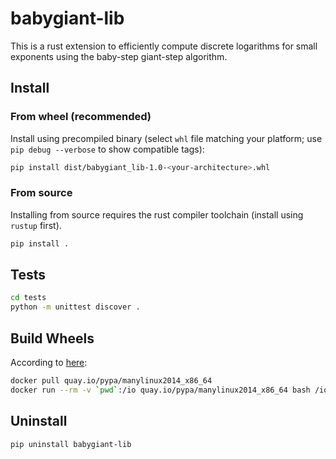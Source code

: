# babygiant-lib

This is a rust extension to efficiently compute discrete logarithms for small exponents using the baby-step giant-step algorithm.

## Install

### From wheel (recommended)

Install using precompiled binary (select `whl` file matching your platform; use `pip debug --verbose` to show compatible tags):

```bash
pip install dist/babygiant_lib-1.0-<your-architecture>.whl
```

### From source

Installing from source requires the rust compiler toolchain (install using `rustup` first).

```bash
pip install .
```

## Tests

```bash
cd tests
python -m unittest discover .
```

## Build Wheels

According to [here](https://github.com/PyO3/setuptools-rust):

```bash
docker pull quay.io/pypa/manylinux2014_x86_64
docker run --rm -v `pwd`:/io quay.io/pypa/manylinux2014_x86_64 bash /io/build-wheels.sh
```

## Uninstall

```bash
pip uninstall babygiant-lib
```

